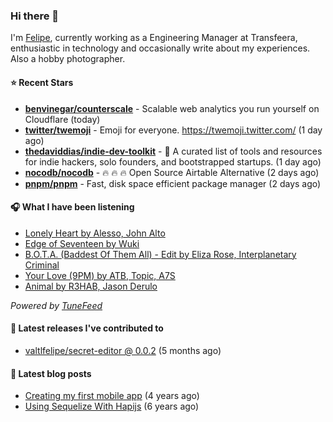 ### Hi there 👋

I'm [Felipe](https://felipevm.com), currently working as a Engineering Manager at Transfeera, enthusiastic in technology and occasionally write about my experiences. Also a hobby photographer.

#### ⭐ Recent Stars
- **[benvinegar/counterscale](https://github.com/benvinegar/counterscale)** - Scalable web analytics you run yourself on Cloudflare (today)
- **[twitter/twemoji](https://github.com/twitter/twemoji)** - Emoji for everyone. https://twemoji.twitter.com/ (1 day ago)
- **[thedaviddias/indie-dev-toolkit](https://github.com/thedaviddias/indie-dev-toolkit)** - 🚀 A curated list of tools and resources for indie hackers, solo founders, and bootstrapped startups. (1 day ago)
- **[nocodb/nocodb](https://github.com/nocodb/nocodb)** - 🔥 🔥 🔥 Open Source Airtable Alternative (2 days ago)
- **[pnpm/pnpm](https://github.com/pnpm/pnpm)** - Fast, disk space efficient package manager (2 days ago)

#### 🎧 What I have been listening
- [Lonely Heart by Alesso, John Alto](https://open.spotify.com/track/3yWFV3cSt4w2R6btVPcc6T)
- [Edge of Seventeen by Wuki](https://open.spotify.com/track/5IFSvSEeCAvvBEQ85poqKB)
- [B.O.T.A. (Baddest Of Them All) - Edit by Eliza Rose, Interplanetary Criminal](https://open.spotify.com/track/39JofJHEtg8I4fSyo7Imft)
- [Your Love (9PM) by ATB, Topic, A7S](https://open.spotify.com/track/5YaskwnGDZFDRipaqzbwQx)
- [Animal by R3HAB, Jason Derulo](https://open.spotify.com/track/2ivDc5gzHTuDJKQaTgfsXo)

_Powered by [TuneFeed](https://tunefeed.app?ref=valtlfelipe-gh-profile)_ 

#### 🚀 Latest releases I've contributed to


- [valtlfelipe/secret-editor @ 0.0.2](https://github.com/valtlfelipe/secret-editor/releases/tag/0.0.2) (5 months ago)

#### 📄 Latest blog posts
- [Creating my first mobile app](https://felipevm.com/posts/creating-my-first-mobile-app/) (4 years ago)
- [Using Sequelize With Hapijs](https://felipevm.com/posts/using-sequelize-with-hapijs/) (6 years ago)
